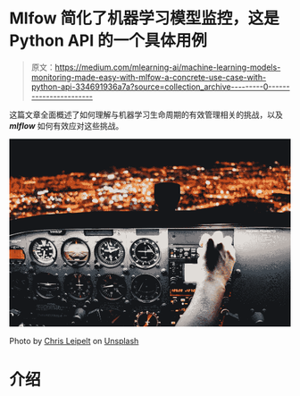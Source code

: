 # Mlfow 简化了机器学习模型监控，这是 Python API 的一个具体用例

> 原文：<https://medium.com/mlearning-ai/machine-learning-models-monitoring-made-easy-with-mlfow-a-concrete-use-case-with-python-api-334691936a7a?source=collection_archive---------0----------------------->

这篇文章全面概述了如何理解与机器学习生命周期的有效管理相关的挑战，以及 ***mlflow*** 如何有效应对这些挑战。

![](img/d4bc1ca450a3b70199a9e9ce02a6ced4.png)

Photo by [Chris Leipelt](https://unsplash.com/@cleipelt) on [Unsplash](https://unsplash.com/photos/4UgUpo3YdKk)

# 介绍